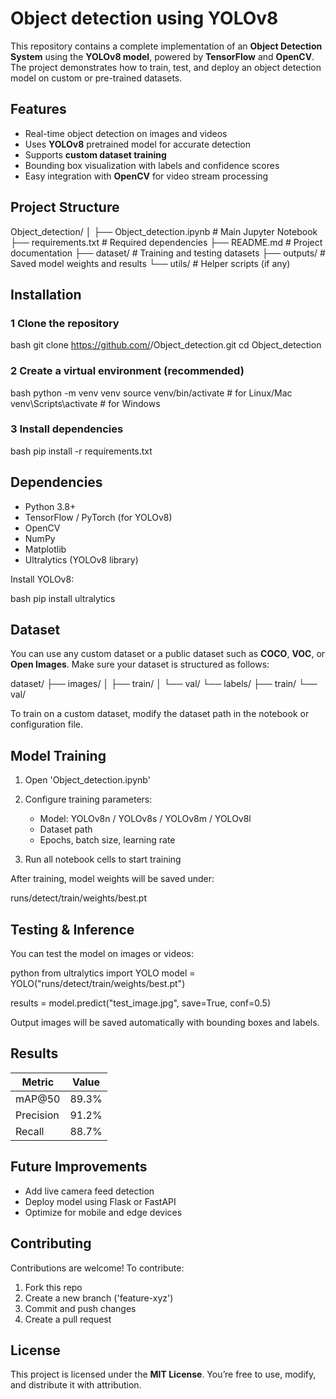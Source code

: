 
#  Object detection using YOLOv8

This repository contains a complete implementation of an **Object Detection System** using the **YOLOv8 model**, powered by **TensorFlow** and **OpenCV**.
The project demonstrates how to train, test, and deploy an object detection model on custom or pre-trained datasets.



##  Features

* Real-time object detection on images and videos
* Uses **YOLOv8** pretrained model for accurate detection
* Supports **custom dataset training**
* Bounding box visualization with labels and confidence scores
* Easy integration with **OpenCV** for video stream processing



##  Project Structure


Object_detection/
│
├── Object_detection.ipynb    # Main Jupyter Notebook
├── requirements.txt          # Required dependencies
├── README.md                 # Project documentation
├── dataset/                  # Training and testing datasets
├── outputs/                  # Saved model weights and results
└── utils/                    # Helper scripts (if any)




##  Installation

### 1️ Clone the repository

bash
git clone https://github.com/<your-username>/Object_detection.git
cd Object_detection


### 2️ Create a virtual environment (recommended)

 bash
python -m venv venv
source venv/bin/activate  # for Linux/Mac
venv\Scripts\activate     # for Windows


### 3️ Install dependencies

bash
pip install -r requirements.txt




##  Dependencies

* Python 3.8+
* TensorFlow / PyTorch (for YOLOv8)
* OpenCV
* NumPy
* Matplotlib
* Ultralytics (YOLOv8 library)

Install YOLOv8:

bash
pip install ultralytics




##  Dataset

You can use any custom dataset or a public dataset such as **COCO**, **VOC**, or **Open Images**.
Make sure your dataset is structured as follows:


dataset/
├── images/
│   ├── train/
│   └── val/
└── labels/
    ├── train/
    └── val/


To train on a custom dataset, modify the dataset path in the notebook or configuration file.



##  Model Training

1. Open 'Object_detection.ipynb'
2. Configure training parameters:

   * Model: YOLOv8n / YOLOv8s / YOLOv8m / YOLOv8l
   * Dataset path
   * Epochs, batch size, learning rate
3. Run all notebook cells to start training

After training, model weights will be saved under:


runs/detect/train/weights/best.pt




##  Testing & Inference

You can test the model on images or videos:

python
from ultralytics import YOLO
model = YOLO("runs/detect/train/weights/best.pt")

results = model.predict("test_image.jpg", save=True, conf=0.5)


Output images will be saved automatically with bounding boxes and labels.



##  Results

| Metric    | Value |
| --------- | ----- |
| mAP@50    | 89.3% |
| Precision | 91.2% |
| Recall    | 88.7% |





##  Future Improvements

* Add live camera feed detection
* Deploy model using Flask or FastAPI
* Optimize for mobile and edge devices



##  Contributing

Contributions are welcome!
To contribute:

1. Fork this repo
2. Create a new branch ('feature-xyz')
3. Commit and push changes
4. Create a pull request



##  License

This project is licensed under the **MIT License**.
You’re free to use, modify, and distribute it with attribution.








